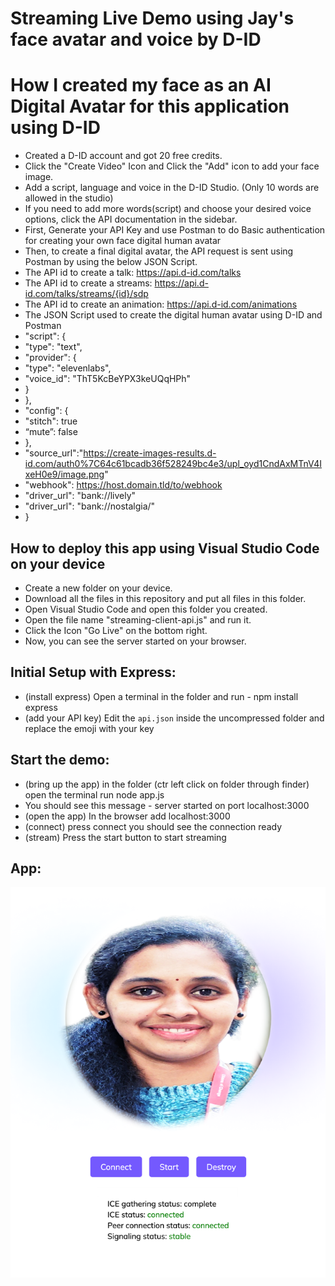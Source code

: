 # Streaming Live Demo using Jay's face avatar and voice by D-ID

# How I created my face as an AI Digital Avatar for this application using D-ID

* Created a D-ID account and got 20 free credits.
* Click the "Create Video" Icon and Click the "Add" icon to add your face image.
* Add a script, language and voice in the D-ID Studio. (Only 10 words are allowed in the studio)
* If you need to add more words(script) and choose your desired voice options, click the API documentation in the sidebar.
* First, Generate your API Key and use Postman to do Basic authentication for creating your own face digital human avatar
* Then, to create a final digital avatar, the API request is sent using Postman by using the below JSON Script.
* The API id to create a talk: https://api.d-id.com/talks
* The API id to create a streams: https://api.d-id.com/talks/streams/{id}/sdp
* The API id to create an animation: https://api.d-id.com/animations
* The JSON Script used to create the digital human avatar using D-ID and Postman
* "script": {
*   "type": "text",
*   "provider": {
*   "type": "elevenlabs",
*   "voice_id": "ThT5KcBeYPX3keUQqHPh"
*   }
* },
*  "config": {
*    "stitch": true
*    “mute”: false
*    },
*  "source_url":"https://create-images-results.d-id.com/auth0%7C64c61bcadb36f528249bc4e3/upl_oyd1CndAxMTnV4IxeH0e9/image.png"
*   "webhook": https://host.domain.tld/to/webhook
*   "driver_url": "bank://lively"
*   "driver_url": "bank://nostalgia/"
*   }


## How to deploy this app using Visual Studio Code on your device

* Create a new folder on your device.
* Download all the files in this repository and put all files in this folder.
* Open Visual Studio Code and open this folder you created.
* Open the file name "streaming-client-api.js" and run it.
* Click the Icon "Go Live" on the bottom right.
* Now, you can see the server started on your browser.

## Initial Setup with Express:
* (install express) Open a terminal in the folder and run  - npm install express
* (add your API key) Edit the `api.json` inside the uncompressed folder and replace the emoji with your key


## Start the demo:
* (bring up the app) in the folder (ctr left click on folder through finder) open the terminal run node app.js 
* You should see this message - server started on port localhost:3000
* (open the app) In the browser add localhost:3000
* (connect) press connect you should see the connection ready 
* (stream) Press the start button to start streaming

## App:
![app](./app.png)

